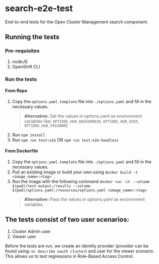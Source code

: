# search-e2e-test

End-to-end tests for the Open Cluster Management search component.

## Running the tests

### Pre-requisites
1. nodeJS
2. OpenShift CLI


### Run the tests

#### From Repo

1. Copy the `options.yaml.template` file into `./options.yaml` and fill in the necessary values. 
    > **Alternative:** Set the values in options.yaml as environment variables like: `OPTIONS_HUB_BASEDOMAIN`, `OPTIONS_HUB_USER`, `OPTIONS_HUB_PASSWORD`
2. Run `npm install`
3. Run `npm run test:e2e` OR `npm run test:e2e-headless`

#### From Dockerfile

1. Copy the `options.yaml.template` file into `./options.yaml` and fill in the necessary values.
2. Pull an existing image or build your own using `docker build -t <image_name>:<tag> .` 
3. Run the image with the following command `docker run -it --volume $(pwd)/test-output:/results --volume $(pwd)/options.yaml:/resources/options.yaml <image_name>:<tag>`
    > **Alternative:** Pass the values in options.yaml as environment variables.
 
## The tests consist of two user scenarios:

1. Cluster Admin user
2. Viewer user

Before the tests are run, we create an identity provider (provider can be found using: `oc describe oauth cluster`) and user for the viewer scenario. This allows us to test regressions in Role-Based Access Control.
